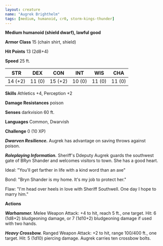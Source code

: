 ```yaml
---
layout: creature
name: "Augrek Brighthelm"
tags: [medium, humanoid, cr0, storm-kings-thunder]
---
```


**Medium humanoid (shield dwarf), lawful good**

**Armor Class** 15 (chain shirt, shield)

**Hit Points** 13 (2d8+4)

**Speed** 25 ft.

|   STR   |   DEX   |   CON   |   INT   |   WIS   |   CHA   |
|:-----:|:-----:|:-----:|:-----:|:-----:|:-----:|
| 14 (+2) | 11 (0) | 15 (+2) | 10 (0) | 11 (0) | 11 (0) |

**Skills** Athletics +4, Perception +2

**Damage Resistances** poison

**Senses** darkvision 60 ft.

**Languages** Common, Dwarvish

**Challenge** 0 (10 XP)

***Dwarven Resilience.*** Augrek has advantage on saving throws against poison.

***Roleplaying Information.*** Sheriff's Ddeputy Augrek guards the southwest gate of BRyn Shander and welcomes visitors to town. She has a good heart.

Ideal: "You'll get farther in life with a kind word than an axe"

Bond: "Bryn Shander is my home. It's my job to protect her."

Flaw: "I'm head over heels in love with Sheriff Southwell. One day I hope to marry him."

**Actions**

***Warhammer.*** Melee Weapon Attack: +4 to hit, reach 5 ft., one target. Hit: 6 (1d8+2) bludgeoning damage, or 7 (1d10+2) bludgeoning damage if used with two hands.

***Heavy Crossbow.*** Ranged Weapon Attack: +2 to hit, range 100/400 ft., one target. Hit: 5 (1d10) piercing damage. Augrek carries ten crossbow bolts.

